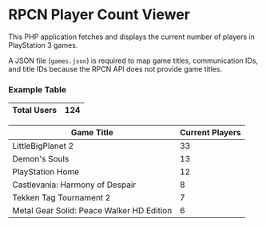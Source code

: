 # RPCN Player Count Viewer

This PHP application fetches and displays the current number of players in PlayStation 3 games.

A JSON file (`games.json`) is required to map game titles, communication IDs, and title IDs because the RPCN API does not provide game titles.

### Example Table

| **Total Users** | **124** |
|-----------------|---------|

| **Game Title**                               | **Current Players** |
|----------------------------------------------|---------------------|
| LittleBigPlanet 2                            | 33                  |
| Demon's Souls                                | 13                  |
| PlayStation Home                             | 12                  |
| Castlevania: Harmony of Despair               | 8                   |
| Tekken Tag Tournament 2                      | 7                   |
| Metal Gear Solid: Peace Walker HD Edition     | 6                   |
